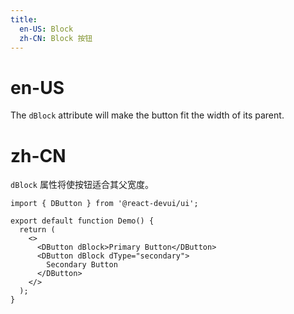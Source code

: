 ```yaml
---
title:
  en-US: Block
  zh-CN: Block 按钮
---
```


# en-US

The `dBlock` attribute will make the button fit the width of its parent.

# zh-CN

`dBlock` 属性将使按钮适合其父宽度。

```tsx
import { DButton } from '@react-devui/ui';

export default function Demo() {
  return (
    <>
      <DButton dBlock>Primary Button</DButton>
      <DButton dBlock dType="secondary">
        Secondary Button
      </DButton>
    </>
  );
}
```
